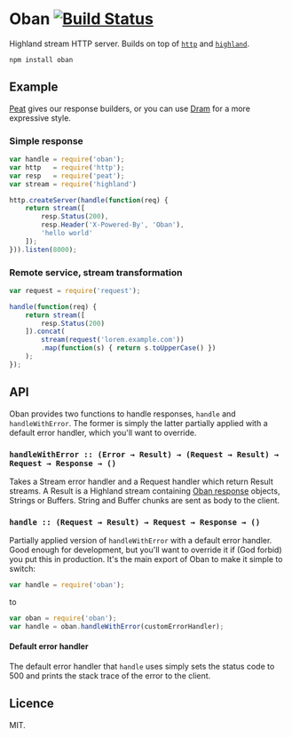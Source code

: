 # Oban [![Build Status](https://travis-ci.org/quarterto/Oban.svg?branch=master)](https://travis-ci.org/quarterto/Oban)

Highland stream HTTP server. Builds on top of [`http`](https://nodejs.org/api/http.html) and [`highland`](http://highlandjs.org).

`npm install oban`

## Example

[Peat](https://github.com/quarterto/Peat) gives our response builders, or you can use [Dram](https://github.com/quarterto/Dram) for a more expressive style.

### Simple response
```javascript
var handle = require('oban');
var http   = require('http');
var resp   = require('peat');
var stream = require('highland')

http.createServer(handle(function(req) {
	return stream([
		resp.Status(200),
		resp.Header('X-Powered-By', 'Oban'),
		'hello world'
	]);
})).listen(8000);
```

### Remote service, stream transformation
```javascript
var request = require('request');

handle(function(req) {
	return stream([
		resp.Status(200)
	]).concat(
		stream(request('lorem.example.com'))
		.map(function(s) { return s.toUpperCase() })
	);
});
```

## API
Oban provides two functions to handle responses, `handle` and `handleWithError`. The former is simply the latter partially applied with a default error handler, which you'll want to override.

### `handleWithError :: (Error → Result) → (Request → Result) → Request → Response → ()`
Takes a Stream error handler and a Request handler which return Result streams. A Result is a Highland stream containing [Oban response](/quarterto/Oban-response) objects, Strings or Buffers. String and Buffer chunks are sent as body to the client.

### `handle :: (Request → Result) → Request → Response → ()`
Partially applied version of `handleWithError` with a default error handler. Good enough for development, but you'll want to override it if (God forbid) you put this in production. It's the main export of Oban to make it simple to switch:

```javascript
var handle = require('oban');
```

to

```javascript
var oban = require('oban');
var handle = oban.handleWithError(customErrorHandler);
```

#### Default error handler
The default error handler that `handle` uses simply sets the status code to 500 and prints the stack trace of the error to the client.

## Licence
MIT.
